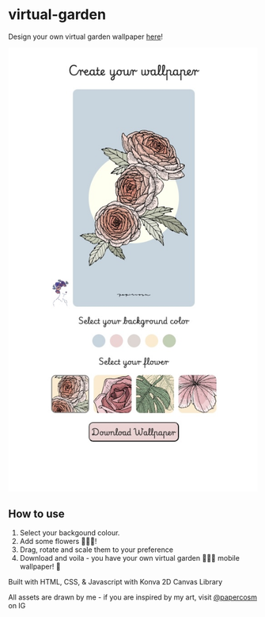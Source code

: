 # virtual-garden

Design your own virtual garden wallpaper [here](https://www.codedex.io/wwqwTOigzLb1aNk0BSLL/live)!

![Design your own virtual garden wallpaper](/assets/virtual-garden.jpg)

## How to use

1. Select your backgound colour.
2. Add some flowers 🌸🌼🌺!
3. Drag, rotate and scale them to your preference
4. Download and voila - you have your own virtual garden 🌷🌻🌹 mobile wallpaper!
   🌻

Built with HTML, CSS, & Javascript with Konva 2D Canvas Library

All assets are drawn by me - if you are inspired by my art, visit [@papercosm](https://www.instagram.com/papercosm/?hl=en) on IG
